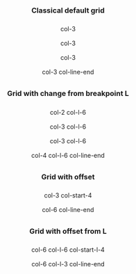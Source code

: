<showHtml>
<div class="example">
    <h3 class="ka-title-regular-xs example__title">Classical default grid</h3>
    <div class="molecule-1 col-container-inner">
        <div class="elt col-3">col-3</div>
        <div class="elt col-3">col-3</div>
        <div class="elt col-3">col-3</div>
        <div class="elt col-3 col-line-end">col-3 col-line-end</div>
    </div>
    <h3 class="ka-title-regular-xs example__title">Grid with change from breakpoint L</h3>
    <div class="molecule-2 col-container-inner">
        <div class="elt col-2 col-l-6">col-2 col-l-6</div>
        <div class="elt col-3 col-l-6">col-3 col-l-6</div>
        <div class="elt col-3 col-l-6">col-3 col-l-6</div>
        <div class="elt col-4 col-l-6 col-line-end">col-4 col-l-6 col-line-end</div>
    </div>
    <h3 class="ka-title-regular-xs example__title">Grid with offset</h3>
    <div class="molecule-4 col-container-inner">
        <div class="elt col-3 col-start-4">col-3 col-start-4</div>
        <div class="elt col-6 col-line-end">col-6 col-line-end</div>
    </div>
    <h3 class="ka-title-regular-xs example__title">Grid with offset from L</h3>
    <div class="molecule-3 col-container-inner">
        <div class="elt col-6 col-l-6 col-start-l-4">col-6 col-l-6 col-start-l-4</div>
        <div class="elt col-6 col-l-3 col-line-end">col-6 col-l-3 col-line-end</div>
    </div>
</div>
</showHtml>

<style lang="scss" scoped>
@import 'node_modules/integration-web-core--socle/css/assets/sass/_common/01-setting-tools/_all-settings';
.example {
    text-align: center;
    &__title {
        margin: 1rem 0;
    }
    .elt {
        padding: 0.5rem 0;
    }
    .molecule {
        &-1 {
            .elt {
                background: paleturquoise;
            }
        }
        &-2 {
            .elt {
                background: palegreen;
            }
        }
        &-3 {
            .elt {
                background: palegoldenrod;
            }
        }
        &-4 {
            .elt {
                background: peachpuff;
            }
        }
    }
}

</style>

